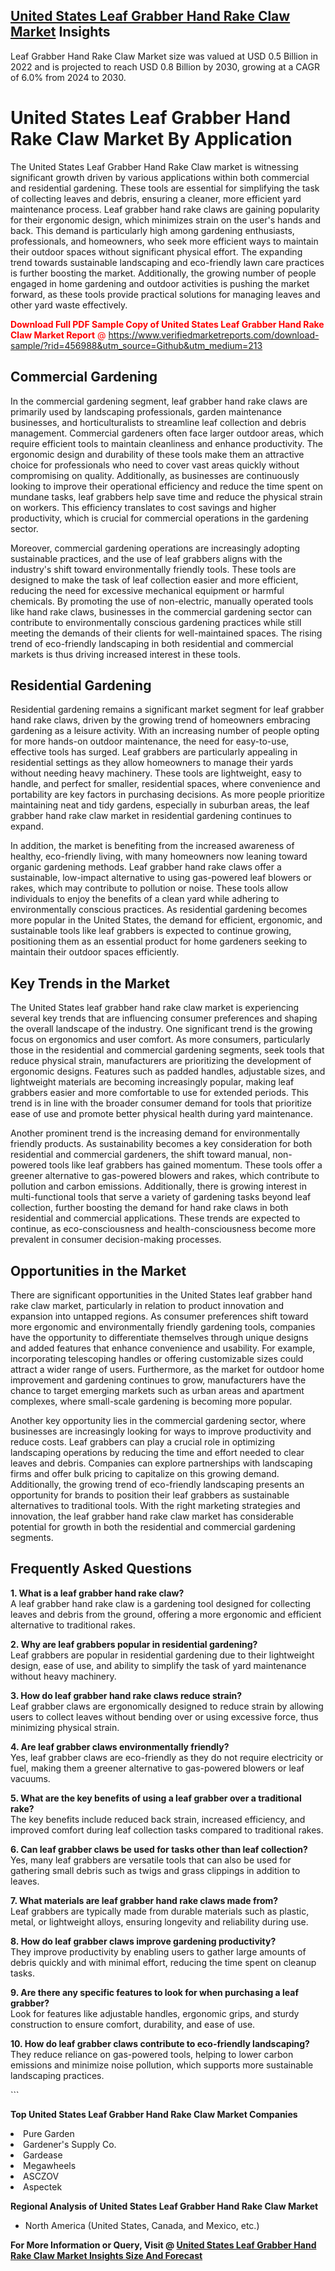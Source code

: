 <h2><a href="https://www.verifiedmarketreports.com/download-sample/?rid=456988&amp;utm_source=Github&amp;utm_medium=213" target="_blank">United States Leaf Grabber Hand Rake Claw Market</a> Insights</h2><p>Leaf Grabber Hand Rake Claw Market size was valued at USD 0.5 Billion in 2022 and is projected to reach USD 0.8 Billion by 2030, growing at a CAGR of 6.0% from 2024 to 2030.</p><p><h1>United States Leaf Grabber Hand Rake Claw Market By Application</h1><p>The United States Leaf Grabber Hand Rake Claw market is witnessing significant growth driven by various applications within both commercial and residential gardening. These tools are essential for simplifying the task of collecting leaves and debris, ensuring a cleaner, more efficient yard maintenance process. Leaf grabber hand rake claws are gaining popularity for their ergonomic design, which minimizes strain on the user's hands and back. This demand is particularly high among gardening enthusiasts, professionals, and homeowners, who seek more efficient ways to maintain their outdoor spaces without significant physical effort. The expanding trend towards sustainable landscaping and eco-friendly lawn care practices is further boosting the market. Additionally, the growing number of people engaged in home gardening and outdoor activities is pushing the market forward, as these tools provide practical solutions for managing leaves and other yard waste effectively.<p><span class=""><span style="color: #ff0000;"><strong>Download Full PDF Sample Copy of United States Leaf Grabber Hand Rake Claw Market Report</strong> @ </span><a href="https://www.verifiedmarketreports.com/download-sample/?rid=456988&amp;utm_source=Github&amp;utm_medium=213" target="_blank">https://www.verifiedmarketreports.com/download-sample/?rid=456988&amp;utm_source=Github&amp;utm_medium=213</a></span></p></p><h2>Commercial Gardening</h2><p>In the commercial gardening segment, leaf grabber hand rake claws are primarily used by landscaping professionals, garden maintenance businesses, and horticulturalists to streamline leaf collection and debris management. Commercial gardeners often face larger outdoor areas, which require efficient tools to maintain cleanliness and enhance productivity. The ergonomic design and durability of these tools make them an attractive choice for professionals who need to cover vast areas quickly without compromising on quality. Additionally, as businesses are continuously looking to improve their operational efficiency and reduce the time spent on mundane tasks, leaf grabbers help save time and reduce the physical strain on workers. This efficiency translates to cost savings and higher productivity, which is crucial for commercial operations in the gardening sector.<p>Moreover, commercial gardening operations are increasingly adopting sustainable practices, and the use of leaf grabbers aligns with the industry's shift toward environmentally friendly tools. These tools are designed to make the task of leaf collection easier and more efficient, reducing the need for excessive mechanical equipment or harmful chemicals. By promoting the use of non-electric, manually operated tools like hand rake claws, businesses in the commercial gardening sector can contribute to environmentally conscious gardening practices while still meeting the demands of their clients for well-maintained spaces. The rising trend of eco-friendly landscaping in both residential and commercial markets is thus driving increased interest in these tools.</p><h2>Residential Gardening</h2><p>Residential gardening remains a significant market segment for leaf grabber hand rake claws, driven by the growing trend of homeowners embracing gardening as a leisure activity. With an increasing number of people opting for more hands-on outdoor maintenance, the need for easy-to-use, effective tools has surged. Leaf grabbers are particularly appealing in residential settings as they allow homeowners to manage their yards without needing heavy machinery. These tools are lightweight, easy to handle, and perfect for smaller, residential spaces, where convenience and portability are key factors in purchasing decisions. As more people prioritize maintaining neat and tidy gardens, especially in suburban areas, the leaf grabber hand rake claw market in residential gardening continues to expand.<p>In addition, the market is benefiting from the increased awareness of healthy, eco-friendly living, with many homeowners now leaning toward organic gardening methods. Leaf grabber hand rake claws offer a sustainable, low-impact alternative to using gas-powered leaf blowers or rakes, which may contribute to pollution or noise. These tools allow individuals to enjoy the benefits of a clean yard while adhering to environmentally conscious practices. As residential gardening becomes more popular in the United States, the demand for efficient, ergonomic, and sustainable tools like leaf grabbers is expected to continue growing, positioning them as an essential product for home gardeners seeking to maintain their outdoor spaces efficiently.</p><h2>Key Trends in the Market</h2><p>The United States leaf grabber hand rake claw market is experiencing several key trends that are influencing consumer preferences and shaping the overall landscape of the industry. One significant trend is the growing focus on ergonomics and user comfort. As more consumers, particularly those in the residential and commercial gardening segments, seek tools that reduce physical strain, manufacturers are prioritizing the development of ergonomic designs. Features such as padded handles, adjustable sizes, and lightweight materials are becoming increasingly popular, making leaf grabbers easier and more comfortable to use for extended periods. This trend is in line with the broader consumer demand for tools that prioritize ease of use and promote better physical health during yard maintenance.<p>Another prominent trend is the increasing demand for environmentally friendly products. As sustainability becomes a key consideration for both residential and commercial gardeners, the shift toward manual, non-powered tools like leaf grabbers has gained momentum. These tools offer a greener alternative to gas-powered blowers and rakes, which contribute to pollution and carbon emissions. Additionally, there is growing interest in multi-functional tools that serve a variety of gardening tasks beyond leaf collection, further boosting the demand for hand rake claws in both residential and commercial applications. These trends are expected to continue, as eco-consciousness and health-consciousness become more prevalent in consumer decision-making processes.</p><h2>Opportunities in the Market</h2><p>There are significant opportunities in the United States leaf grabber hand rake claw market, particularly in relation to product innovation and expansion into untapped regions. As consumer preferences shift toward more ergonomic and environmentally friendly gardening tools, companies have the opportunity to differentiate themselves through unique designs and added features that enhance convenience and usability. For example, incorporating telescoping handles or offering customizable sizes could attract a wider range of users. Furthermore, as the market for outdoor home improvement and gardening continues to grow, manufacturers have the chance to target emerging markets such as urban areas and apartment complexes, where small-scale gardening is becoming more popular.<p>Another key opportunity lies in the commercial gardening sector, where businesses are increasingly looking for ways to improve productivity and reduce costs. Leaf grabbers can play a crucial role in optimizing landscaping operations by reducing the time and effort needed to clear leaves and debris. Companies can explore partnerships with landscaping firms and offer bulk pricing to capitalize on this growing demand. Additionally, the growing trend of eco-friendly landscaping presents an opportunity for brands to position their leaf grabbers as sustainable alternatives to traditional tools. With the right marketing strategies and innovation, the leaf grabber hand rake claw market has considerable potential for growth in both the residential and commercial gardening segments.</p><h2>Frequently Asked Questions</h2><p><strong>1. What is a leaf grabber hand rake claw?</strong><br>A leaf grabber hand rake claw is a gardening tool designed for collecting leaves and debris from the ground, offering a more ergonomic and efficient alternative to traditional rakes.</p><p><strong>2. Why are leaf grabbers popular in residential gardening?</strong><br>Leaf grabbers are popular in residential gardening due to their lightweight design, ease of use, and ability to simplify the task of yard maintenance without heavy machinery.</p><p><strong>3. How do leaf grabber hand rake claws reduce strain?</strong><br>Leaf grabber claws are ergonomically designed to reduce strain by allowing users to collect leaves without bending over or using excessive force, thus minimizing physical strain.</p><p><strong>4. Are leaf grabber claws environmentally friendly?</strong><br>Yes, leaf grabber claws are eco-friendly as they do not require electricity or fuel, making them a greener alternative to gas-powered blowers or leaf vacuums.</p><p><strong>5. What are the key benefits of using a leaf grabber over a traditional rake?</strong><br>The key benefits include reduced back strain, increased efficiency, and improved comfort during leaf collection tasks compared to traditional rakes.</p><p><strong>6. Can leaf grabber claws be used for tasks other than leaf collection?</strong><br>Yes, many leaf grabbers are versatile tools that can also be used for gathering small debris such as twigs and grass clippings in addition to leaves.</p><p><strong>7. What materials are leaf grabber hand rake claws made from?</strong><br>Leaf grabbers are typically made from durable materials such as plastic, metal, or lightweight alloys, ensuring longevity and reliability during use.</p><p><strong>8. How do leaf grabber claws improve gardening productivity?</strong><br>They improve productivity by enabling users to gather large amounts of debris quickly and with minimal effort, reducing the time spent on cleanup tasks.</p><p><strong>9. Are there any specific features to look for when purchasing a leaf grabber?</strong><br>Look for features like adjustable handles, ergonomic grips, and sturdy construction to ensure comfort, durability, and ease of use.</p><p><strong>10. How do leaf grabber claws contribute to eco-friendly landscaping?</strong><br>They reduce reliance on gas-powered tools, helping to lower carbon emissions and minimize noise pollution, which supports more sustainable landscaping practices.</p>```</p><p><strong>Top United States Leaf Grabber Hand Rake Claw Market Companies</strong></p><div data-test-id=""><p><li>Pure Garden</li><li> Gardener's Supply Co.</li><li> Gardease</li><li> Megawheels</li><li> ASCZOV</li><li> Aspectek</li></p><div><strong>Regional Analysis of&nbsp;United States Leaf Grabber Hand Rake Claw Market</strong></div><ul><li dir="ltr"><p dir="ltr">North America&nbsp;(United States, Canada, and Mexico, etc.)</p></li></ul><p><strong>For More Information or Query, Visit @&nbsp;</strong><strong><a href="https://www.verifiedmarketreports.com/product/leaf-grabber-hand-rake-claw-market/?utm_source=Github&amp;utm_medium=213" target="_blank">United States Leaf Grabber Hand Rake Claw Market Insights Size And Forecast</a></strong></p></div>
